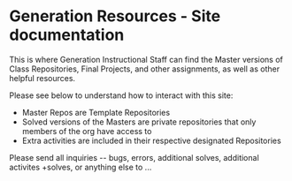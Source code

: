 # Generation Resources - Site documentation

This is where Generation Instructional Staff can find the Master versions of Class Repositories, Final Projects, and other assignments, as well as other helpful resources.

Please see below to understand how to interact with this site:

- Master Repos are Template Repositories 
- Solved versions of the Masters are private repositories that only members of the org have access to
- Extra activities are included in their respective designated Repositories

Please send all inquiries -- bugs, errors, additional solves, additional activites +solves, or anything else to ...
